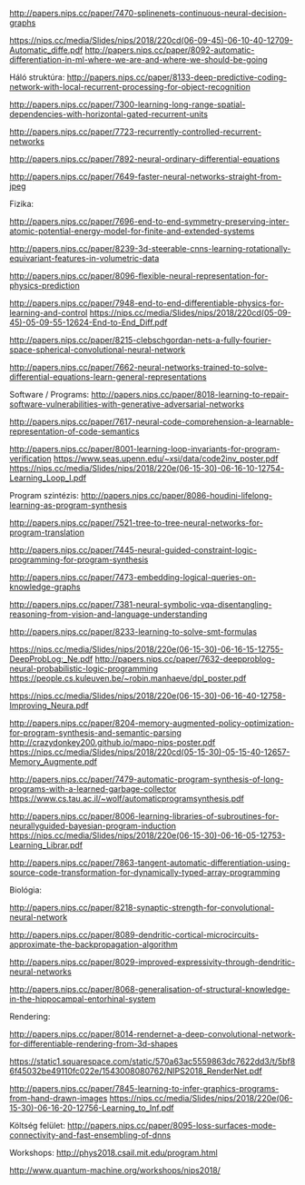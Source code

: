 http://papers.nips.cc/paper/7470-splinenets-continuous-neural-decision-graphs

https://nips.cc/media/Slides/nips/2018/220cd(06-09-45)-06-10-40-12709-Automatic_diffe.pdf
http://papers.nips.cc/paper/8092-automatic-differentiation-in-ml-where-we-are-and-where-we-should-be-going

Háló struktúra:
http://papers.nips.cc/paper/8133-deep-predictive-coding-network-with-local-recurrent-processing-for-object-recognition

http://papers.nips.cc/paper/7300-learning-long-range-spatial-dependencies-with-horizontal-gated-recurrent-units

http://papers.nips.cc/paper/7723-recurrently-controlled-recurrent-networks

http://papers.nips.cc/paper/7892-neural-ordinary-differential-equations

http://papers.nips.cc/paper/7649-faster-neural-networks-straight-from-jpeg

Fizika:

http://papers.nips.cc/paper/7696-end-to-end-symmetry-preserving-inter-atomic-potential-energy-model-for-finite-and-extended-systems

http://papers.nips.cc/paper/8239-3d-steerable-cnns-learning-rotationally-equivariant-features-in-volumetric-data

http://papers.nips.cc/paper/8096-flexible-neural-representation-for-physics-prediction

http://papers.nips.cc/paper/7948-end-to-end-differentiable-physics-for-learning-and-control
https://nips.cc/media/Slides/nips/2018/220cd(05-09-45)-05-09-55-12624-End-to-End_Diff.pdf

http://papers.nips.cc/paper/8215-clebschgordan-nets-a-fully-fourier-space-spherical-convolutional-neural-network

http://papers.nips.cc/paper/7662-neural-networks-trained-to-solve-differential-equations-learn-general-representations

Software / Programs:
http://papers.nips.cc/paper/8018-learning-to-repair-software-vulnerabilities-with-generative-adversarial-networks

http://papers.nips.cc/paper/7617-neural-code-comprehension-a-learnable-representation-of-code-semantics

http://papers.nips.cc/paper/8001-learning-loop-invariants-for-program-verification
https://www.seas.upenn.edu/~xsi/data/code2inv_poster.pdf
https://nips.cc/media/Slides/nips/2018/220e(06-15-30)-06-16-10-12754-Learning_Loop_I.pdf

Program szintézis:
http://papers.nips.cc/paper/8086-houdini-lifelong-learning-as-program-synthesis

http://papers.nips.cc/paper/7521-tree-to-tree-neural-networks-for-program-translation

http://papers.nips.cc/paper/7445-neural-guided-constraint-logic-programming-for-program-synthesis

http://papers.nips.cc/paper/7473-embedding-logical-queries-on-knowledge-graphs

http://papers.nips.cc/paper/7381-neural-symbolic-vqa-disentangling-reasoning-from-vision-and-language-understanding

http://papers.nips.cc/paper/8233-learning-to-solve-smt-formulas



https://nips.cc/media/Slides/nips/2018/220e(06-15-30)-06-16-15-12755-DeepProbLog:_Ne.pdf
http://papers.nips.cc/paper/7632-deepproblog-neural-probabilistic-logic-programming
https://people.cs.kuleuven.be/~robin.manhaeve/dpl_poster.pdf

https://nips.cc/media/Slides/nips/2018/220e(06-15-30)-06-16-40-12758-Improving_Neura.pdf

http://papers.nips.cc/paper/8204-memory-augmented-policy-optimization-for-program-synthesis-and-semantic-parsing
http://crazydonkey200.github.io/mapo-nips-poster.pdf
https://nips.cc/media/Slides/nips/2018/220cd(05-15-30)-05-15-40-12657-Memory_Augmente.pdf

http://papers.nips.cc/paper/7479-automatic-program-synthesis-of-long-programs-with-a-learned-garbage-collector
https://www.cs.tau.ac.il/~wolf/automaticprogramsynthesis.pdf

http://papers.nips.cc/paper/8006-learning-libraries-of-subroutines-for-neurallyguided-bayesian-program-induction
https://nips.cc/media/Slides/nips/2018/220e(06-15-30)-06-16-05-12753-Learning_Librar.pdf

http://papers.nips.cc/paper/7863-tangent-automatic-differentiation-using-source-code-transformation-for-dynamically-typed-array-programming

Biológia:

http://papers.nips.cc/paper/8218-synaptic-strength-for-convolutional-neural-network

http://papers.nips.cc/paper/8089-dendritic-cortical-microcircuits-approximate-the-backpropagation-algorithm

http://papers.nips.cc/paper/8029-improved-expressivity-through-dendritic-neural-networks

http://papers.nips.cc/paper/8068-generalisation-of-structural-knowledge-in-the-hippocampal-entorhinal-system

Rendering:

http://papers.nips.cc/paper/8014-rendernet-a-deep-convolutional-network-for-differentiable-rendering-from-3d-shapes

https://static1.squarespace.com/static/570a63ac5559863dc7622dd3/t/5bf86f45032be49110fc022e/1543008080762/NIPS2018_RenderNet.pdf

http://papers.nips.cc/paper/7845-learning-to-infer-graphics-programs-from-hand-drawn-images
https://nips.cc/media/Slides/nips/2018/220e(06-15-30)-06-16-20-12756-Learning_to_Inf.pdf

Költség felület:
http://papers.nips.cc/paper/8095-loss-surfaces-mode-connectivity-and-fast-ensembling-of-dnns

Workshops:
http://phys2018.csail.mit.edu/program.html

http://www.quantum-machine.org/workshops/nips2018/
